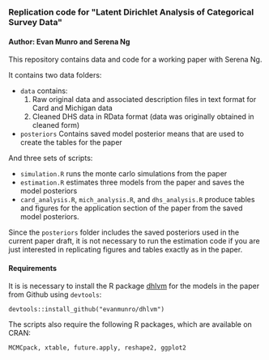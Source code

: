 ### Replication code for "Latent Dirichlet Analysis of Categorical Survey Data"
#### Author: Evan Munro and Serena Ng

This repository contains data and code for a working paper with Serena Ng.

It contains two data folders:  
 - `data` contains:
    1. Raw original data and associated description files in text format for Card and Michigan data
    2. Cleaned DHS data in RData format (data was originally obtained in cleaned form)
 - `posteriors` Contains saved model posterior means that are used to create the tables for the paper

And three sets of scripts:
- `simulation.R` runs the monte carlo simulations from the paper
- `estimation.R` estimates three models from the paper and saves the model posteriors
- `card_analysis.R`, `mich_analysis.R`, and `dhs_analysis.R` produce tables and figures
for the application section of the paper from the saved model posteriors.

Since the `posteriors` folder includes the saved posteriors used in the current paper draft, it is not necessary to run the estimation code if you are just interested in replicating figures and tables exactly as in the paper.

#### Requirements

It is is necessary to install the R package [dhlvm](www.github.com/evanmunro/dhlvm) for the models in the paper from Github using `devtools`:

```
devtools::install_github("evanmunro/dhlvm")
```  

The scripts also require the following R packages, which are available on CRAN:
```
MCMCpack, xtable, future.apply, reshape2, ggplot2
```
